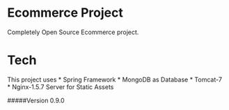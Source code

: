 Ecommerce Project
=================
Completely Open Source Ecommerce project.

Tech
=========
This project uses
	* Spring Framework
	* MongoDB as Database
	* Tomcat-7
	* Nginx-1.5.7 Server for Static Assets

#####Version
0.9.0
